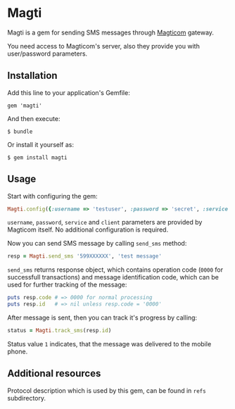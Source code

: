# Magti 

Magti is a gem for sending SMS messages through [Magticom](http://www.magticom.ge/) gateway.

You need access to Magticom's server, also they provide you with user/password parameters.

## Installation

Add this line to your application's Gemfile:

    gem 'magti'

And then execute:

    $ bundle

Or install it yourself as:

    $ gem install magti

## Usage

Start with configuring the gem:

```ruby
Magti.config({:username => 'testuser', :password => 'secret', :service => 1, :client => 1})
```

`username`, `password`, `service` and `client` parameters are provided by Magticom itself.
No additional configuration is required.

Now you can send SMS message by calling `send_sms` method:

```ruby
resp = Magti.send_sms '599XXXXXX', 'test message'
```

`send_sms` returns response object, which contains operation code (`0000` for successfull transactions)
and message identification code, which can be used for further tracking of the message:


```ruby
puts resp.code # => 0000 for normal processing
puts resp.id   # => nil unless resp.code = '0000'
```

After message is sent, then you can track it's progress by calling:

```ruby
status = Magti.track_sms(resp.id)
```

Status value `1` indicates, that the message was delivered to the mobile phone.

## Additional resources

Protocol description which is used by this gem, can be found in `refs` subdirectory.
